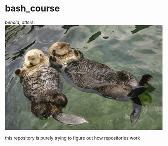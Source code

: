 # bash_course

_behold, otters:_
![alt text](ottertime.jpg  "otter time!!!")

this repository is purely trying to figure out how repositories work

